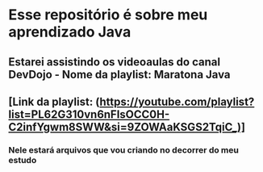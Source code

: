 # Esse repositório é sobre meu aprendizado Java
## Estarei assistindo os videoaulas do canal DevDojo - Nome da playlist: Maratona Java
## [Link da playlist: (https://youtube.com/playlist?list=PL62G310vn6nFIsOCC0H-C2infYgwm8SWW&si=9ZOWAaKSGS2TqiC_)]
### Nele estará arquivos que vou criando no decorrer do meu estudo